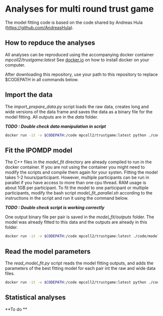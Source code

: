 # Analyses for multi round trust game

The model fitting code is based on the code shared by Andreas Hula (https://github.com/AndreasHula).

## How to repduce the analyses

All analyses can be reproduced using the accompanying docker container *mpcoll2/trustgame:latest*
See [docker.io](https://docs.docker.com/get-docker/) on how to install docker on your computer.

After downloading this repository, use your path to this repository to replace $CODEPATH in all commands below.

## Import the data

The *import_prepare_data.py* script loads the raw data, creates long and wide versions of the data frame and saves the data as a binary file for the model fitting. All outputs are in the *data* folder.

***TODO : Double check data manipulation in script***

```bash
docker run -it -v $CODEPATH:/code mpcoll2/trustgame:latest python ./code/import_prepare_data.py
```

## Fit the IPOMDP model

The C++ files in the *model_fit* directory are already compiled to run in the docker container. If you are not using the container you might need to modify the scripts and compile them again for your systen. Fitting the model takes 1-2 hours/participant. However, multiple participants can be run in parallel if you have access to more than one cpu thread. RAM usage is about 1GB per participant. To fit the model to one participant or multiple participants, modify the bash script *model_fit_parallel.sh* according to the instructions in the script and run it using the command below.

***TODO : Double check script is working correctly***

One output binary file per pair is saved in the *model_fit/outputs* folder. The model was already fitted to this data and the outputs are already in this folder.

```bash
docker run -it -v $CODEPATH:/code mpcoll2/trustgame:latest ./code/model_fit_parallel.sh
```

## Read the model parameters

The *read_model_fit.py* script reads the model fitting outputs, and adds the parameters
of the best fitting model for each pair int the raw and wide data files.

```bash
docker run -it -v $CODEPATH:/code mpcoll2/trustgame:latest python ./code/read_model_fit.py
```

## Statistical analyses

**To do **
